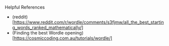Helpful References

* (reddit)[https://www.reddit.com/r/wordle/comments/s3fjmw/all_the_best_starting_words_ranked_mathematically/]
* (Finding the best Wordle opening)[https://cosmiccoding.com.au/tutorials/wordle/]
